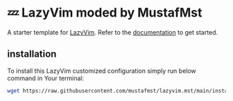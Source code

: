 # 💤 LazyVim moded by MustafMst

A starter template for [LazyVim](https://github.com/LazyVim/LazyVim).
Refer to the [documentation](https://lazyvim.github.io/installation) to get started.

## installation

To install this LazyVim customized configuration simply run below command in Your terminal:

```bash
wget https://raw.githubusercontent.com/mustafmst/lazyvim.mst/main/install.sh && cat install.sh cat install.sh | bash && rm install.sh
```
